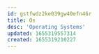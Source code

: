 ```yaml
---
id: gstfwdz2ke039gw40efn46r
title: Os
desc: 'Operating Systems'
updated: 1655319557314
created: 1655319210227
---
```


